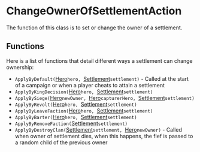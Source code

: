# ChangeOwnerOfSettlementAction

The function of this class is to set or change the owner of a settlement.

## Functions

Here is a list of functions that detail different ways a settlement can change ownership:
- `ApplyByDefault(`[Hero](../hero.md)`hero, `[Settlement](../settlement.md)`settlement)` - Called at the start of a campaign or when a player cheats to attain a settlement
- `ApplyByKingDecision(`[Hero](../hero.md)`hero, `[Settlement](../settlement.md)`settlement)`
- `ApplyBySiege(`[Hero](../hero.md)`newOwner, `[Hero](../hero.md)`capturerHero, `[Settlement](../settlement.md)`settlement)`
- `ApplyByRevolt(`[Hero](../hero.md)`hero, `[Settlement](../settlement.md)`settlement)`
- `ApplyByLeaveFaction(`[Hero](../hero.md)`hero, `[Settlement](../settlement.md)`settlement)`
- `ApplyByBarter(`[Hero](../hero.md)`hero, `[Settlement](../settlement.md)`settlement)`
- `ApplyByRemoveFaction(`[Settlement](../settlement.md)`settlement)`
- `ApplyByDestroyClan(`[Settlement](../settlement.md)`settlement, `[Hero](../hero.md)`newOwner)` - Called when owner of settlement dies, when this happens, the fief is passed to a random child of the previous owner
